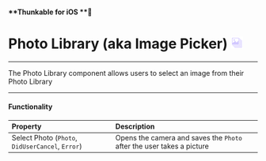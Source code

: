 #### **Thunkable for iOS **

# Photo Library \(aka Image Picker\) ![](/assets/photo-lib-ios-icon.png) 

---

The Photo Library component allows users to select an image from their Photo Library

---

#### Functionality

| Property | Description |
| :--- | :--- |
| Select Photo \(`Photo`, `DidUserCancel`, `Error`\) | Opens the camera and saves the `Photo` after the user takes a picture |



